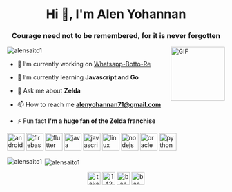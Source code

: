 <h1 align="center">Hi 👋, I'm Alen Yohannan</h1>
<h3 align="center">Courage need not to be remembered, for it is never forgotten</h3>

<img align="right" alt="GIF" height="125px" src="https://media1.tenor.com/images/9e81ca58a97e39b7e7868d5f312f7f46/tenor.gif" />

<p align="left"> <img src="https://komarev.com/ghpvc/?username=alensaito1" alt="alensaito1" /> </p>

- 🔭 I’m currently working on [Whatsapp-Botto-Re](https://github.com/SomnathDas/Whatsapp-Botto-Re)

- 🌱 I’m currently learning **Javascript and Go**

- 💬 Ask me about **Zelda**

- 📫 How to reach me **alenyohannan71@gmail.com**

- ⚡ Fun fact **I'm a huge fan of the Zelda franchise**

<p align="left"><img src="https://devicons.github.io/devicon/devicon.git/icons/android/android-original-wordmark.svg" alt="android" width="40" height="40"/> <img src="https://www.vectorlogo.zone/logos/firebase/firebase-icon.svg" alt="firebase" width="40" height="40"/> <img src="https://www.vectorlogo.zone/logos/flutterio/flutterio-icon.svg" alt="flutter" width="40" height="40"/> <img src="https://devicons.github.io/devicon/devicon.git/icons/java/java-original-wordmark.svg" alt="java" width="40" height="40"/> <img src="https://devicons.github.io/devicon/devicon.git/icons/javascript/javascript-original.svg" alt="javascript" width="40" height="40"/> <img src="https://devicons.github.io/devicon/devicon.git/icons/linux/linux-original.svg" alt="linux" width="40" height="40"/> <img src="https://devicons.github.io/devicon/devicon.git/icons/nodejs/nodejs-original-wordmark.svg" alt="nodejs" width="40" height="40"/> <img src="https://devicons.github.io/devicon/devicon.git/icons/oracle/oracle-original.svg" alt="oracle" width="40" height="40"/> <img src="https://devicons.github.io/devicon/devicon.git/icons/python/python-original.svg" alt="python" width="40" height="40"/></p>


<p><img align="left" src="https://github-readme-stats.vercel.app/api/top-langs/?username=alensaito1&layout=compact&hide=html" alt="alensaito1" /></p>





<p>&nbsp;<img align="center" src="https://github-readme-stats.vercel.app/api?username=alensaito1&show_icons=true" alt="alensaito1" /></p>




<p align="center">
<a href="https://twitter.com/takahiroban" target="blank"><img align="center" src="https://cdn.jsdelivr.net/npm/simple-icons@3.0.1/icons/twitter.svg" alt="takahiroban" height="30" width="30" /></a>
<a href="https://stackoverflow.com/users/14202014" target="blank"><img align="center" src="https://cdn.jsdelivr.net/npm/simple-icons@3.0.1/icons/stackoverflow.svg" alt="14202014" height="30" width="30" /></a>
<a href="https://fb.com/ban takahiro" target="blank"><img align="center" src="https://cdn.jsdelivr.net/npm/simple-icons@3.0.1/icons/facebook.svg" alt="ban takahiro" height="30" width="30" /></a>
<a href="https://instagram.com/ban_takahiro_otaku" target="blank"><img align="center" src="https://cdn.jsdelivr.net/npm/simple-icons@3.0.1/icons/instagram.svg" alt="ban_takahiro_otaku" height="30" width="30" /></a>
</p>
